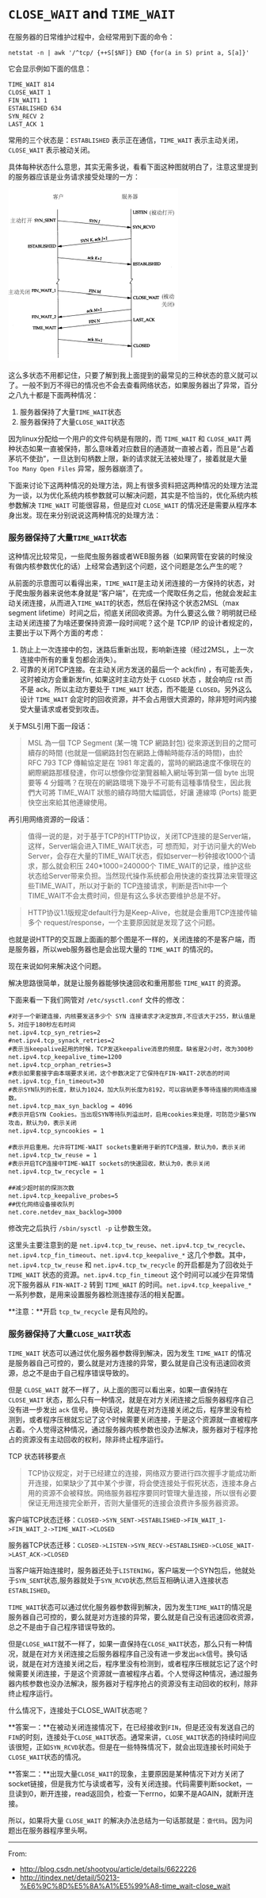`CLOSE_WAIT` and `TIME_WAIT`
===========================

在服务器的日常维护过程中，会经常用到下面的命令：
```shell
netstat -n | awk '/^tcp/ {++S[$NF]} END {for(a in S) print a, S[a]}'
```
它会显示例如下面的信息：
```
TIME_WAIT 814
CLOSE_WAIT 1
FIN_WAIT1 1
ESTABLISHED 634
SYN_RECV 2
LAST_ACK 1
```
常用的三个状态是：`ESTABLISHED` 表示正在通信，`TIME_WAIT` 表示主动关闭，`CLOSE_WAIT` 表示被动关闭。

具体每种状态什么意思，其实无需多说，看看下面这种图就明白了，注意这里提到的服务器应该是业务请求接受处理的一方：

![TCP Status](./_static/1.png)

这么多状态不用都记住，只要了解到我上面提到的最常见的三种状态的意义就可以了。一般不到万不得已的情况也不会去查看网络状态，如果服务器出了异常，百分之八九十都是下面两种情况：
1. 服务器保持了大量`TIME_WAIT`状态
2. 服务器保持了大量`CLOSE_WAIT`状态

因为linux分配给一个用户的文件句柄是有限的，而 `TIME_WAIT` 和 `CLOSE_WAIT` 两种状态如果一直被保持，那么意味着对应数目的通道就一直被占着，而且是“占着茅坑不使劲”，一旦达到句柄数上限，新的请求就无法被处理了，接着就是大量 `Too Many Open Files` 异常，服务器崩溃了。

下面来讨论下这两种情况的处理方法，网上有很多资料把这两种情况的处理方法混为一谈，以为优化系统内核参数就可以解决问题，其实是不恰当的，优化系统内核参数解决 `TIME_WAIT` 可能很容易，但是应对 `CLOSE_WAIT` 的情况还是需要从程序本身出发。现在来分别说说这两种情况的处理方法：

### 服务器保持了大量`TIME_WAIT`状态

这种情况比较常见，一些爬虫服务器或者WEB服务器（如果网管在安装的时候没有做内核参数优化的话）上经常会遇到这个问题，这个问题是怎么产生的呢？

从前面的示意图可以看得出来，`TIME_WAIT`是主动关闭连接的一方保持的状态，对于爬虫服务器来说他本身就是“客户端”，在完成一个爬取任务之后，他就会发起主动关闭连接，从而进入`TIME_WAIT`的状态，然后在保持这个状态2MSL（max segment lifetime）时间之后，彻底关闭回收资源。为什么要这么做？明明就已经主动关闭连接了为啥还要保持资源一段时间呢？这个是 TCP/IP 的设计者规定的，主要出于以下两个方面的考虑：
1. 防止上一次连接中的包，迷路后重新出现，影响新连接（经过2MSL，上一次连接中所有的重复包都会消失）。
2. 可靠的关闭TCP连接。在主动关闭方发送的最后一个 ack(fin) ，有可能丢失，这时被动方会重新发fin, 如果这时主动方处于 `CLOSED` 状态 ，就会响应 rst 而不是 ack。所以主动方要处于 `TIME_WAIT` 状态，而不能是 `CLOSED`。另外这么设计 `TIME_WAIT` 会定时的回收资源，并不会占用很大资源的，除非短时间内接受大量请求或者受到攻击。

关于MSL引用下面一段话：

> MSL 為一個 TCP Segment (某一塊 TCP 網路封包) 從來源送到目的之間可續存的時間 (也就是一個網路封包在網路上傳輸時能存活的時間)，由於 RFC 793 TCP 傳輸協定是在 1981 年定義的，當時的網路速度不像現在的網際網路那樣發達，你可以想像你從瀏覽器輸入網址等到第一個 byte 出現要等 4 分鐘嗎？在現在的網路環境下幾乎不可能有這種事情發生，因此我們大可將 TIME_WAIT 狀態的續存時間大幅調低，好讓 連線埠 (Ports) 能更快空出來給其他連線使用。

再引用网络资源的一段话：

> 值得一说的是，对于基于TCP的HTTP协议，关闭TCP连接的是Server端，这样，Server端会进入TIME_WAIT状态，可 想而知，对于访问量大的Web Server，会存在大量的TIME_WAIT状态，假如server一秒钟接收1000个请求，那么就会积压 240*1000=240000个 TIME_WAIT的记录，维护这些状态给Server带来负担。当然现代操作系统都会用快速的查找算法来管理这些TIME_WAIT，所以对于新的 TCP连接请求，判断是否hit中一个TIME_WAIT不会太费时间，但是有这么多状态要维护总是不好。

> HTTP协议1.1版规定default行为是Keep-Alive，也就是会重用TCP连接传输多个 request/response，一个主要原因就是发现了这个问题。

也就是说HTTP的交互跟上面画的那个图是不一样的，关闭连接的不是客户端，而是服务器，所以web服务器也是会出现大量的 `TIME_WAIT` 的情况的。

现在来说如何来解决这个问题。

解决思路很简单，就是让服务器能够快速回收和重用那些 `TIME_WAIT` 的资源。

下面来看一下我们网管对 `/etc/sysctl.conf` 文件的修改：
```shell
#对于一个新建连接，内核要发送多少个 SYN 连接请求才决定放弃,不应该大于255，默认值是5，对应于180秒左右时间
net.ipv4.tcp_syn_retries=2
#net.ipv4.tcp_synack_retries=2
#表示当keepalive起用的时候，TCP发送keepalive消息的频度。缺省是2小时，改为300秒
net.ipv4.tcp_keepalive_time=1200
net.ipv4.tcp_orphan_retries=3
#表示如果套接字由本端要求关闭，这个参数决定了它保持在FIN-WAIT-2状态的时间
net.ipv4.tcp_fin_timeout=30
#表示SYN队列的长度，默认为1024，加大队列长度为8192，可以容纳更多等待连接的网络连接数。
net.ipv4.tcp_max_syn_backlog = 4096
#表示开启SYN Cookies。当出现SYN等待队列溢出时，启用cookies来处理，可防范少量SYN攻击，默认为0，表示关闭
net.ipv4.tcp_syncookies = 1

#表示开启重用。允许将TIME-WAIT sockets重新用于新的TCP连接，默认为0，表示关闭
net.ipv4.tcp_tw_reuse = 1
#表示开启TCP连接中TIME-WAIT sockets的快速回收，默认为0，表示关闭
net.ipv4.tcp_tw_recycle = 1

##减少超时前的探测次数
net.ipv4.tcp_keepalive_probes=5
##优化网络设备接收队列
net.core.netdev_max_backlog=3000
```

修改完之后执行 `/sbin/sysctl -p` 让参数生效。

这里头主要注意到的是 `net.ipv4.tcp_tw_reuse`、`net.ipv4.tcp_tw_recycle`、`net.ipv4.tcp_fin_timeout`、`net.ipv4.tcp_keepalive_*` 这几个参数。其中，`net.ipv4.tcp_tw_reuse` 和 `net.ipv4.tcp_tw_recycle` 的开启都是为了回收处于 `TIME_WAIT` 状态的资源。`net.ipv4.tcp_fin_timeout` 这个时间可以减少在异常情况下服务器从 `FIN-WAIT-2` 转到 `TIME_WAIT` 的时间。`net.ipv4.tcp_keepalive_*` 一系列参数，是用来设置服务器检测连接存活的相关配置。

**注意：**开启 `tcp_tw_recycle` 是有风险的。

### 服务器保持了大量`CLOSE_WAIT`状态

`TIME_WAIT` 状态可以通过优化服务器参数得到解决，因为发生 `TIME_WAIT` 的情况是服务器自己可控的，要么就是对方连接的异常，要么就是自己没有迅速回收资源，总之不是由于自己程序错误导致的。

但是 `CLOSE_WAIT` 就不一样了，从上面的图可以看出来，如果一直保持在 `CLOSE_WAIT` 状态，那么只有一种情况，就是在对方关闭连接之后服务器程序自己没有进一步发出 `ack` 信号。换句话说，就是在对方连接关闭之后，程序里没有检测到，或者程序压根就忘记了这个时候需要关闭连接，于是这个资源就一直被程序占着。个人觉得这种情况，通过服务器内核参数也没办法解决，服务器对于程序抢占的资源没有主动回收的权利，除非终止程序运行。

TCP 状态转移要点
> TCP协议规定，对于已经建立的连接，网络双方要进行四次握手才能成功断开连接，如果缺少了其中某个步骤，将会使连接处于假死状态，连接本身占用的资源不会被释放。网络服务器程序要同时管理大量连接，所以很有必要保证无用连接完全断开，否则大量僵死的连接会浪费许多服务器资源。

客户端TCP状态迁移：`CLOSED->SYN_SENT->ESTABLISHED->FIN_WAIT_1->FIN_WAIT_2->TIME_WAIT->CLOSED`

服务器TCP状态迁移：`CLOSED->LISTEN->SYN_RECV->ESTABLISHED->CLOSE_WAIT->LAST_ACK->CLOSED`

当客户端开始连接时，服务器还处于`LISTENING`，客户端发一个SYN包后，他就处于`SYN_SENT`状态,服务器就处于`SYN_RCVD`状态,然后互相确认进入连接状态`ESTABLISHED`。

`TIME_WAIT`状态可以通过优化服务器参数得到解决，因为发生`TIME_WAIT`的情况是服务器自己可控的，要么就是对方连接的异常，要么就是自己没有迅速回收资源，总之不是由于自己程序错误导致的。

但是`CLOSE_WAIT`就不一样了，如果一直保持在`CLOSE_WAIT`状态，那么只有一种情况，就是在对方关闭连接之后服务器程序自己没有进一步发出`ack`信号。换句话说，就是在对方连接关闭之后，程序里没有检测到，或者程序压根就忘记了这个时候需要关闭连接，于是这个资源就一直被程序占着。个人觉得这种情况，通过服务器内核参数也没办法解决，服务器对于程序抢占的资源没有主动回收的权利，除非终止程序运行。

什么情况下，连接处于CLOSE_WAIT状态呢？

**答案一：**在被动关闭连接情况下，在已经接收到`FIN`，但是还没有发送自己的`FIN`的时刻，连接处于`CLOSE_WAIT`状态。通常来讲，`CLOSE_WAIT`状态的持续时间应该很短，正如`SYN_RCVD`状态。但是在一些特殊情况下，就会出现连接长时间处于`CLOSE_WAIT`状态的情况。

**答案二：**出现大量`CLOSE_WAIT`的现象，主要原因是某种情况下对方关闭了socket链接，但是我方忙与读或者写，没有关闭连接。代码需要判断socket，一旦读到0，断开连接，read返回负，检查一下errno，如果不是AGAIN，就断开连接。

所以，如果将大量 `CLOSE_WAIT` 的解决办法总结为一句话那就是：`查代码`。因为问题出在服务器程序里头啊。

------

From:
- http://blog.csdn.net/shootyou/article/details/6622226
- http://itindex.net/detail/50213-%E6%9C%8D%E5%8A%A1%E5%99%A8-time_wait-close_wait


